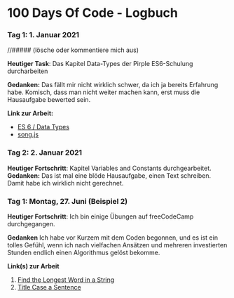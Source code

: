 # 100 Days Of Code - Logbuch

### Tag 1: 1. Januar 2021
//##### (lösche oder kommentiere mich aus)

**Heutiger Task**: Das Kapitel Data-Types der Pirple ES6-Schulung durcharbeiten

**Gedanken:** Das fällt mir nicht wirklich schwer, da ich ja bereits Erfahrung habe. Komisch, dass man nicht weiter machen kann, erst muss die Hausaufgabe bewerted sein.

**Link zur Arbeit:** 
- [ES 6 / Data Types](https://www.pirple.com/courses/take/keeping-up-with-the-javascripts-part-1/lessons/5724456-lecture-booleans)
- [song.js](source/es6/song.js)

### Tag 2: 2. Januar 2021

**Heutiger Fortschritt**: Kapitel Variables and
 Constants durchgearbeitet.
**Gedanken:** Das ist mal eine blöde Hausaufgabe, einen Text schreiben. Damit habe ich wirklich nicht gerechnet.



### Tag 1: Montag, 27. Juni (Beispiel 2)

**Heutiger Fortschritt**: Ich bin einige Übungen auf freeCodeCamp durchgegangen.

**Gedanken** Ich habe vor Kurzem mit dem Coden begonnen, und es ist ein tolles Gefühl, wenn ich nach vielfachen Ansätzen und mehreren investierten Stunden endlich einen Algorithmus gelöst bekomme.

**Link(s) zur Arbeit**
1. [Find the Longest Word in a String](https://www.freecodecamp.com/challenges/find-the-longest-word-in-a-string)
2. [Title Case a Sentence](https://www.freecodecamp.com/challenges/title-case-a-sentence)

